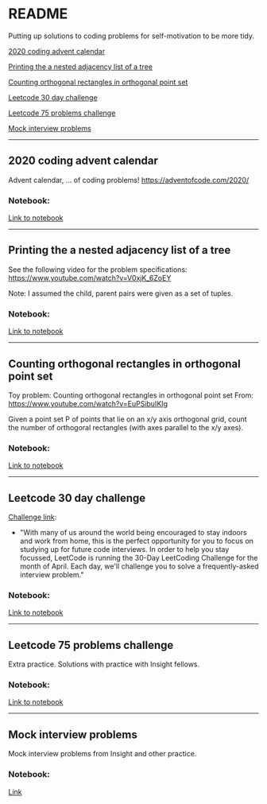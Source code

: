 # README

Putting up solutions to coding problems for self-motivation to be more tidy.

[2020 coding advent calendar](#2020advent)


[Printing the a nested adjacency list of a tree](#treeprint)


[Counting orthogonal rectangles in orthogonal point set](#rect)

[Leetcode 30 day challenge](#leetcode)

[Leetcode 75 problems challenge](#leetcode75)

[Mock interview problems](#mock)


---

## <a name="2020advent">2020 coding advent calendar</a>


Advent calendar, ... of coding problems! https://adventofcode.com/2020/


### Notebook:
[Link to notebook](https://github.com/iurrutia/ToyProblems/blob/master/advent2020.ipynb
) 


---



## <a name="treeprint">Printing the a nested adjacency list of a tree</a>


See the following video for the problem specifications: https://www.youtube.com/watch?v=V0xjK_6ZoEY

Note: I assumed the child, parent pairs were given as a set of tuples.



### Notebook:
[Link to notebook](https://github.com/iurrutia/ToyProblems/blob/master/PrintingTree.ipynb
) 


---
## <a name="rect">Counting orthogonal rectangles in orthogonal point set</a>



Toy problem: Counting orthogonal rectangles in orthogonal point set
From: https://www.youtube.com/watch?v=EuPSibuIKIg

Given a point set P of points that lie on an x/y axis orthogonal grid, count the number of orthogoral rectangles (with axes parallel to the x/y axes).

### Notebook:
[Link to notebook](https://github.com/iurrutia/ToyProblems/blob/master/CountingRectangles.ipynb)  

---
## <a name="leetcode">Leetcode 30 day challenge</a>

[Challenge link](https://leetcode.com/explore/featured/card/30-day-leetcoding-challenge/):

- "With many of us around the world being encouraged to stay indoors and work from home, this is the perfect opportunity for you to focus on studying up for future code interviews. In order to help you stay focussed, LeetCode is running the 30-Day LeetCoding Challenge for the month of April. Each day, we'll challenge you to solve a frequently-asked interview problem."


### Notebook:
[Link to notebook](https://github.com/iurrutia/ToyProblems/blob/master/leetcode30d.ipynb)  

---
## <a name="leetcode75">Leetcode 75 problems challenge</a>

Extra practice. Solutions with practice with Insight fellows.


### Notebook:
[Link to notebook](https://github.com/iurrutia/ToyProblems/blob/master/75problems.ipynb)  

---



## <a name="mock">Mock interview problems</a>

Mock interview problems from Insight and other practice.


### Notebook:
[Link](https://github.com/iurrutia/ToyProblems/blob/master/PastMockInterviews.ipynb)  
